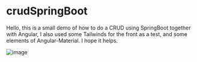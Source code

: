 # crudSpringBoot
Hello, this is a small demo of how to do a CRUD using SpringBoot together with Angular, I also used some Tailwinds for the front as a test, and some elements of Angular-Material. I hope it helps.

![image](https://github.com/Cristian-Orellana/crudSpringBoot/assets/37268789/8803f06c-d672-474d-89ce-cf86ac670a82)

